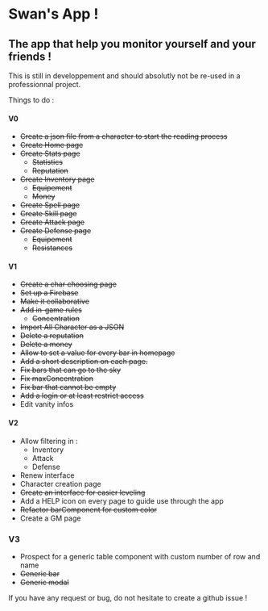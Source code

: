 # Swan's App !
## The app that help you monitor yourself and your friends !

This is still in developpement and should absolutly not be re-used in a professionnal project.

Things to do :
#### V0
- ~~Create a json file from a character to start the reading process~~
- ~~Create Home page~~
- ~~Create Stats page~~
  - ~~Statistics~~
  - ~~Reputation~~
- ~~Create Inventory page~~
  - ~~Equipement~~
  - ~~Money~~
- ~~Create Spell page~~
- ~~Create Skill page~~
- ~~Create Attack page~~
- ~~Create Defense page~~
  - ~~Equipement~~
  - ~~Resistances~~
  
#### V1
- ~~Create a char choosing page~~
- ~~Set up a Firebase~~
- ~~Make it collaborative~~
- ~~Add in-game rules~~
  - ~~Concentration~~
- ~~Import All Character as a JSON~~
- ~~Delete a reputation~~
- ~~Delete a money~~
- ~~Allow to set a value for every bar in homepage~~
- ~~Add a short description on each page.~~
- ~~Fix bars that can go to the sky~~
- ~~Fix maxConcentration~~
- ~~Fix bar that cannot be empty~~
- ~~Add a login or at least restrict access~~
- Edit vanity infos

#### V2
- Allow filtering in :
  - Inventory
  - Attack
  - Defense
- Renew interface
- Character creation page
- ~~Create an interface for easier leveling~~
- Add a HELP icon on every page to guide use through the app
- ~~Refactor barComponent for custom color~~
- Create a GM page

### V3
 - Prospect for a generic table component with custom number of row and name
 - ~~Generic bar~~
 - ~~Generic modal~~

If you have any request or bug, do not hesitate to create a github issue !
